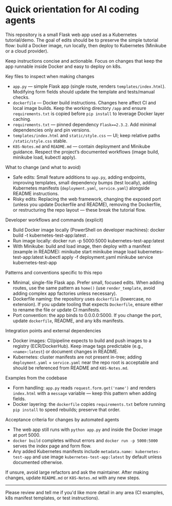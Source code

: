 <!-- Copilot instructions for contributors and automated coding agents -->
# Quick orientation for AI coding agents

This repository is a small Flask web app used as a Kubernetes tutorial/demo. The goal of edits should be to preserve the simple tutorial flow: build a Docker image, run locally, then deploy to Kubernetes (Minikube or a cloud provider).

Keep instructions concise and actionable. Focus on changes that keep the app runnable inside Docker and easy to deploy on k8s.

Key files to inspect when making changes
- `app.py` — simple Flask app (single route, renders `templates/index.html`). Modifying form fields should update the template and tests/manual checks.
- `dockerfile` — Docker build instructions. Changes here affect CI and local image builds. Keep the working directory `/app` and ensure `requirements.txt` is copied before `pip install` to leverage Docker layer caching.
- `requirements.txt` — pinned dependency `Flask==2.3.2`. Add minimal dependencies only and pin versions.
- `templates/index.html` and `static/style.css` — UI; keep relative paths `/static/style.css` stable.
- `K8S-Notes.md` and `README.md` — contain deployment and Minikube guidance. Respect the project’s documented workflows (image build, minikube load, kubectl apply).

What to change (and what to avoid)
- Safe edits: Small feature additions to `app.py`, adding endpoints, improving templates, small dependency bumps (test locally), adding Kubernetes manifests (`deployment.yaml`, `service.yaml`) alongside README instructions.
- Risky edits: Replacing the web framework, changing the exposed port (unless you update Dockerfile and README), removing the Dockerfile, or restructuring the repo layout — these break the tutorial flow.

Developer workflows and commands (explicit)
- Build Docker image locally (PowerShell on developer machines):
  docker build -t kubernetes-test-app:latest .
- Run image locally:
  docker run -p 5000:5000 kubernetes-test-app:latest
- With Minikube: build and load image, then deploy with a manifest (example in README):
  minikube start
  minikube image load kubernetes-test-app:latest
  kubectl apply -f deployment.yaml
  minikube service kubernetes-test-app

Patterns and conventions specific to this repo
- Minimal, single-file Flask app. Prefer small, focused edits. When adding routes, use the same pattern as `home()` (use `render_template`, avoid adding complex app factories unless necessary).
- Dockerfile naming: the repository uses `dockerfile` (lowercase, no extension). If you update tooling that expects `Dockerfile`, ensure either to rename the file or update CI manifests.
- Port convention: the app binds to 0.0.0.0:5000. If you change the port, update `dockerfile`, README, and any k8s manifests.

Integration points and external dependencies
- Docker images: CI/pipeline expects to build and push images to a registry (ECR/DockerHub). Keep image tags predictable (e.g., `<name>:latest`) or document changes in README.
- Kubernetes: cluster manifests are not present in-tree; adding `deployment.yaml` + `service.yaml` near the repo root is acceptable and should be referenced from README and `K8S-Notes.md`.

Examples from the codebase
- Form handling: `app.py` reads `request.form.get('name')` and renders `index.html` with a `message` variable — keep this pattern when adding fields.
- Docker layering: the `dockerfile` copies `requirements.txt` before running `pip install` to speed rebuilds; preserve that order.

Acceptance criteria for changes by automated agents
- The web app still runs with `python app.py` and inside the Docker image at port 5000.
- `docker build` completes without errors and `docker run -p 5000:5000` serves the index page and form flow.
- Any added Kubernetes manifests include `metadata.name: kubernetes-test-app` and use image `kubernetes-test-app:latest` by default unless documented otherwise.

If unsure, avoid large refactors and ask the maintainer. After making changes, update `README.md` or `K8S-Notes.md` with any new steps.

---
Please review and tell me if you'd like more detail in any area (CI examples, k8s manifest templates, or test instructions).
